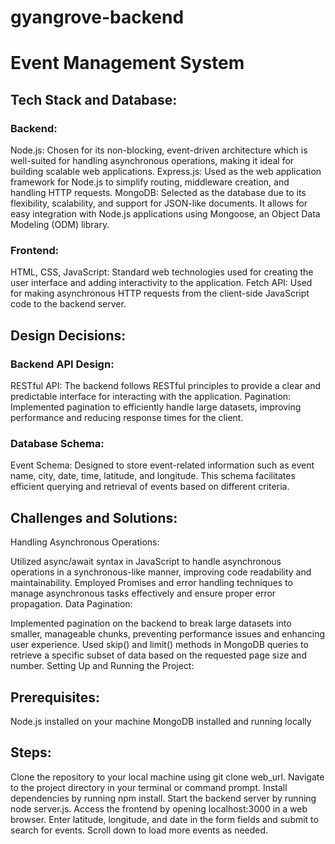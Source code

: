 # gyangrove-backend
# Event Management System

## Tech Stack and Database:

### Backend:

Node.js: Chosen for its non-blocking, event-driven architecture which is well-suited for handling asynchronous operations, making it ideal for building scalable web applications.
Express.js: Used as the web application framework for Node.js to simplify routing, middleware creation, and handling HTTP requests.
MongoDB: Selected as the database due to its flexibility, scalability, and support for JSON-like documents. It allows for easy integration with Node.js applications using Mongoose, an Object Data Modeling (ODM) library.

### Frontend:

HTML, CSS, JavaScript: Standard web technologies used for creating the user interface and adding interactivity to the application.
Fetch API: Used for making asynchronous HTTP requests from the client-side JavaScript code to the backend server.

## Design Decisions:

### Backend API Design:

RESTful API: The backend follows RESTful principles to provide a clear and predictable interface for interacting with the application.
Pagination: Implemented pagination to efficiently handle large datasets, improving performance and reducing response times for the client.

### Database Schema:

Event Schema: Designed to store event-related information such as event name, city, date, time, latitude, and longitude. This schema facilitates efficient querying and retrieval of events based on different criteria.

## Challenges and Solutions:

Handling Asynchronous Operations:

Utilized async/await syntax in JavaScript to handle asynchronous operations in a synchronous-like manner, improving code readability and maintainability.
Employed Promises and error handling techniques to manage asynchronous tasks effectively and ensure proper error propagation.
Data Pagination:

Implemented pagination on the backend to break large datasets into smaller, manageable chunks, preventing performance issues and enhancing user experience.
Used skip() and limit() methods in MongoDB queries to retrieve a specific subset of data based on the requested page size and number.
Setting Up and Running the Project:

## Prerequisites:

Node.js installed on your machine
MongoDB installed and running locally

## Steps:
Clone the repository to your local machine using git clone web_url.
Navigate to the project directory in your terminal or command prompt.
Install dependencies by running npm install.
Start the backend server by running node server.js.
Access the frontend by opening localhost:3000 in a web browser.
Enter latitude, longitude, and date in the form fields and submit to search for events.
Scroll down to load more events as needed.
